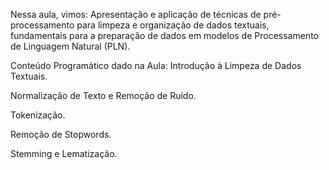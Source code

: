 Nessa aula, vimos:
Apresentação e aplicação de técnicas de pré-processamento para limpeza e organização de dados textuais, fundamentais para a preparação de dados em modelos de Processamento de Linguagem Natural (PLN).

Conteúdo Programático dado na Aula:
Introdução à Limpeza de Dados Textuais.

Normalização de Texto e Remoção de Ruído.

Tokenização.

Remoção de Stopwords.

Stemming e Lematização.